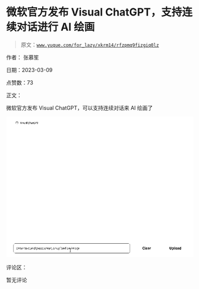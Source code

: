 # 微软官方发布 Visual ChatGPT，支持连续对话进行 AI 绘画

> 原文：[`www.yuque.com/for_lazy/xkrm14/rfzpmq9fizgiq0lz`](https://www.yuque.com/for_lazy/xkrm14/rfzpmq9fizgiq0lz)



作者： 张慕笙 

日期：2023-03-09 

点赞数：73 

正文： 

微软官方发布 Visual ChatGPT，可以支持连续对话来 AI 绘画了 

![](img/06f75533d50c401abef08071de7e6d71.png)  

评论区： 

暂无评论 

